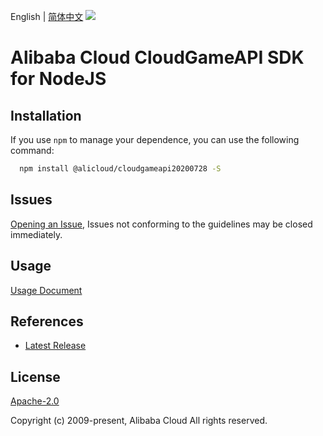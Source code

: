 English | [简体中文](README-CN.md)
![](https://aliyunsdk-pages.alicdn.com/icons/AlibabaCloud.svg)

# Alibaba Cloud CloudGameAPI SDK for NodeJS

## Installation
If you use `npm` to manage your dependence, you can use the following command:

```sh
  npm install @alicloud/cloudgameapi20200728 -S
```

## Issues
[Opening an Issue](https://github.com/aliyun/alibabacloud-typescript-sdk/issues/new), Issues not conforming to the guidelines may be closed immediately.

## Usage
[Usage Document](https://github.com/aliyun/alibabacloud-typescript-sdk/blob/master/docs/Usage-EN.md#quick-examples)

## References
* [Latest Release](https://github.com/aliyun/alibabacloud-typescript-sdk/)

## License
[Apache-2.0](http://www.apache.org/licenses/LICENSE-2.0)

Copyright (c) 2009-present, Alibaba Cloud All rights reserved.
